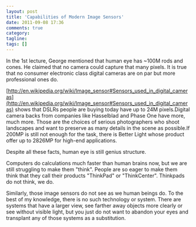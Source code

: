 ```yaml
---
layout: post
title: 'Capabilities of Modern Image Sensors'
date: 2011-09-08 17:36
comments: true
category: 
tagline: 
tags: []
---
```

    

In the 1st lecture, George mentioned that human eye has ~100M rods and cones. He claimed that no camera could capture that many pixels. It is true that no consumer electronic class digital cameras are on par but more professional ones do.

  
[http://en.wikipedia.org/wiki/Image_sensor#Sensors_used_in_digital_cameras](http://en.wikipedia.org/wiki/Image_sensor#Sensors_used_in_digital_cameras) shows that DSLRs people are buying today have up to 24M pixels.Digital camera backs from companies like Hasselblad and Phase One have more, much more. Those are the choices of serious photographers who shoot landscapes and want to preserve as many details in the scene as possible.If 200MP is still not enough for the task, there is Better Light whose product offer up to 2826MP for high-end applications.

Despite all these facts, human eye is still genius structure.

Computers do calculations much faster than human brains now, but we are still struggling to make them "think". People are so eager to make them think that they call their products "ThinkPad" or "ThinkCenter". Thinkpads do not think, we do.

Similarly, those image sensors do not see as we human beings do. To the best of my knowledge, there is no such technology or system. There are systems that have a larger view, see farther away objects more clearly or see without visible light, but you just do not want to abandon your eyes and transplant any of those systems as a substitution.
